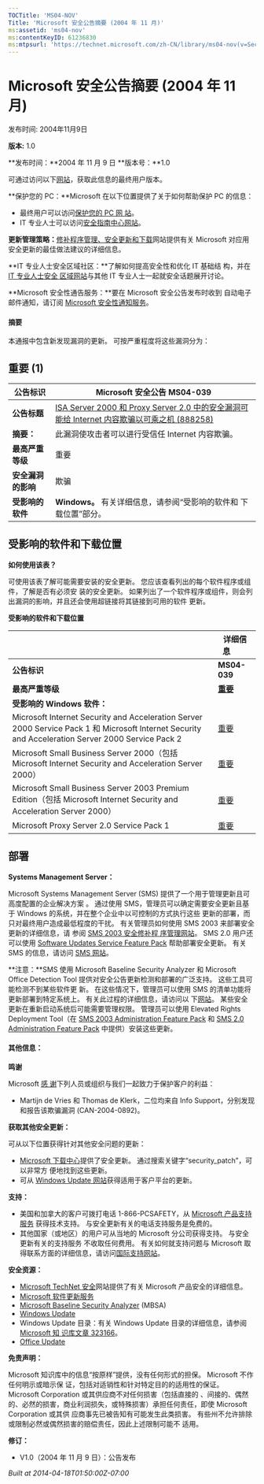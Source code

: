 ```yaml
---
TOCTitle: 'MS04-NOV'
Title: 'Microsoft 安全公告摘要 (2004 年 11 月)'
ms:assetid: 'ms04-nov'
ms:contentKeyID: 61236830
ms:mtpsurl: 'https://technet.microsoft.com/zh-CN/library/ms04-nov(v=Security.10)'
---
```




Microsoft 安全公告摘要 (2004 年 11 月)
======================================

发布时间: 2004年11月9日

**版本:** 1.0

**发布时间：**2004 年 11 月 9 日
**版本号：**1.0

可通过访问以下[网站](https://www.microsoft.com/china/security/)，获取此信息的最终用户版本。

**保护您的 PC：**Microsoft 在以下位置提供了关于如何帮助保护 PC 的信息：

-   最终用户可以访问[保护您的 PC 网 站](https://www.microsoft.com/china/security/protect/)。
-   IT 专业人士可以访问[安全指南中心网站](https://www.microsoft.com/china/technet/security/guidance/default.mspx)。

**更新管理策略：**[修补程序管理、安全更新和下载](https://go.microsoft.com/fwlink/?linkid=21168)网站提供有关 Microsoft 对应用安全更新的最佳做法建议的详细信息。

**IT 专业人士安全区域社区：**了解如何提高安全性和优化 IT 基础结 构，并在 [IT 专业人士安全 区域网站](https://go.microsoft.com/fwlink/?linkid=21164)与其他 IT 专业人士一起就安全话题展开讨论。

**Microsoft 安全性通告服务：**要在 Microsoft 安全公告发布时收到 自动电子邮件通知，请订阅 [Microsoft 安全性通知服务](https://go.microsoft.com/fwlink/?linkid=21163)。

#### 摘要

本通报中包含新发现漏洞的更新。 可按严重程度将这些漏洞分为：

重要 (1)
--------

| 公告标识           | Microsoft 安全公告 MS04-039                                                                                                                            |
|--------------------|--------------------------------------------------------------------------------------------------------------------------------------------------------|
| **公告标题**       | [ISA Server 2000 和 Proxy Server 2.0 中的安全漏洞可能给 Internet 内容欺骗以可乘之机 (888258)](https://technet.microsoft.com/security/bulletin/ms04-039) |
| **摘要：**         | 此漏洞使攻击者可以进行受信任 Internet 内容欺骗。                                                                                                       |
| **最高严重等级**   | 重要                                                                                                                                                   |
| **安全漏洞的影响** | 欺骗                                                                                                                                                   |
| **受影响的软件**   | **Windows。** 有关详细信息，请参阅“受影响的软件和 下载位置”部分。                                                                                      |

受影响的软件和下载位置
----------------------

**如何使用该表？**

可使用该表了解可能需要安装的安全更新。 您应该查看列出的每个软件程序或组件，了解是否有必须安 装的安全更新。 如果列出了一个软件程序或组件，则会列出漏洞的影响，并且还会使用超链接将其链接到可用的软件 更新。

**受影响的软件和下载位置**

|                                                                                                                                                    | 详细信息                                                                                                             |
|----------------------------------------------------------------------------------------------------------------------------------------------------|----------------------------------------------------------------------------------------------------------------------|
| **公告标识**                                                                                                                                       | **MS04-039**                                                                                                         |
| **最高严重等级**                                                                                                                                   | [**重要**](https://go.microsoft.com/fwlink/?linkid=21140)                                                             |
| **受影响的 Windows 软件：**                                                                                                                        |                                                                                                                      |
| Microsoft Internet Security and Acceleration Server 2000 Service Pack 1 和 Microsoft Internet Security and Acceleration Server 2000 Service Pack 2 | [重要](https://www.microsoft.com/download/details.aspx?familyid=7a4c318f-5ac9-4cf2-8792-a4a62076ebe7&displaylang=en) |
| Microsoft Small Business Server 2000（包括 Microsoft Internet Security and Acceleration Server 2000）                                              | [重要](https://www.microsoft.com/download/details.aspx?familyid=7a4c318f-5ac9-4cf2-8792-a4a62076ebe7&displaylang=en) |
| Microsoft Small Business Server 2003 Premium Edition（包括 Microsoft Internet Security and Acceleration Server 2000）                              | [重要](https://www.microsoft.com/download/details.aspx?familyid=7a4c318f-5ac9-4cf2-8792-a4a62076ebe7&displaylang=en) |
| Microsoft Proxy Server 2.0 Service Pack 1                                                                                                          | [重要](https://www.microsoft.com/download/details.aspx?familyid=55643141-91e3-4474-8134-72887bc6fc18&displaylang=en) |

部署
----

**Systems Management Server：**

Microsoft Systems Management Server (SMS) 提供了一个用于管理更新且可高度配置的企业解决方案 。 通过使用 SMS，管理员可以确定需要安全更新且基于 Windows 的系统，并在整个企业中以可控制的方式执行这些 更新的部署，而只对最终用户造成最低程度的干扰。 有关管理员如何使用 SMS 2003 来部署安全更新的详细信息，请 参阅 [SMS 2003 安全修补程 序管理网站](https://go.microsoft.com/fwlink/?linkid=22939)。 SMS 2.0 用户还可以使用 [Software Updates Service Feature Pack](https://go.microsoft.com/fwlink/?%20linkid=33340) 帮助部署安全更新。 有关 SMS 的信息，请访问 [SMS 网站](https://go.microsoft.com/fwlink/?linkid=21158)。

**注意：**SMS 使用 Microsoft Baseline Security Analyzer 和 Microsoft Office Detection Tool 提供对安全公告更新检测和部署的广泛支持。 这些工具可能检测不到某些软件更 新。 在这些情况下，管理员可以使用 SMS 的清单功能将更新部署到特定系统上。 有关此过程的详细信息，请访问以 下[网站](https://go.microsoft.com/fwlink/?linkid=33341)。 某些安全 更新在重新启动系统后可能需要管理权限。 管理员可以使用 Elevated Rights Deployment Tool（在 [SMS 2003 Administration Feature Pack](https://go.microsoft.com/fwlink/?linkid=33387) 和 [SMS 2.0 Administration Feature Pack](https://go.microsoft.com/fwlink/?linkid=21161) 中提供）安装这些更新。

#### 其他信息：

**鸣谢**

Microsoft [感 谢](https://go.microsoft.com/fwlink/?linkid=21127)下列人员或组织与我们一起致力于保护客户的利益：

-   Martijn de Vries 和 Thomas de Klerk，二位均来自 Info Support，分别发现和报告该欺骗漏洞 (CAN-2004-0892)。

**获取其他安全更新：**

可从以下位置获得针对其他安全问题的更新：

-   [Microsoft 下载中心](https://go.microsoft.com/fwlink/?linkid=21129)提供了安全更新。 通过搜索关键字“security\_patch”，可以非常方 便地找到这些更新。
-   可从 [Windows Update 网站](https://go.microsoft.com/fwlink/?linkid=21130)获得适用于客户平台的更新。

**支持：**

-   美国和加拿大的客户可拨打电话 1-866-PCSAFETY，从 [Microsoft 产品支持服务](https://go.microsoft.com/fwlink/?linkid=21131) 获得技术支持。 与安全更新有关的电话支持服务是免费的。
-   其他国家（或地区）的用户可从当地的 Microsoft 分公司获得支持。 与安全更新有关的支持服务 不收取任何费用。 有关如何就支持问题与 Microsoft 取得联系方面的详细信息，请访问[国际支持网站](https://go.microsoft.com/fwlink/?linkid=21155)。

**安全资源：**

-   [Microsoft TechNet 安全](https://go.microsoft.com/fwlink/?linkid=21132)网站提供了有关 Microsoft 产品安全的详细信息。
-   [Microsoft 软件更新服务](https://go.microsoft.com/fwlink/?linkid=21133)
-   [Microsoft Baseline Security Analyzer](https://go.microsoft.com/fwlink/?linkid=21134) (MBSA)
-   [Windows Update](https://go.microsoft.com/fwlink/?linkid=21130)
-   Windows Update 目录：有关 Windows Update 目录的详细信息，请参阅 [Microsoft 知 识库文章 323166](https://support.microsoft.com/default.aspx?scid=kb;en-us;323166)。
-   [Office Update](https://go.microsoft.com/fwlink/?linkid=21135)

**免责声明：**

Microsoft 知识库中的信息“按原样”提供，没有任何形式的担保。 Microsoft 不作任何明示或暗示保 证，包括对适销性和针对特定目的的适用性的保证。 Microsoft Corporation 或其供应商不对任何损害（包括直接的 、间接的、偶然的、必然的损害，商业利润损失，或特殊损害）承担任何责任，即使 Microsoft Corporation 或其供 应商事先已被告知有可能发生此类损害。 有些州不允许排除或限制必然或偶然损害的赔偿责任，因此上述限制可能不 适用。

**修订：**

-   V1.0（2004 年 11 月 9 日）：公告发布

*Built at 2014-04-18T01:50:00Z-07:00*
